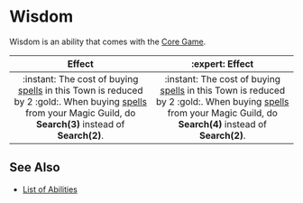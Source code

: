 # Wisdom

Wisdom is an ability that comes with the [Core Game](../content.md).

| Effect | :expert: Effect |
| :---: | :---: |
| :instant: The cost of buying [spells](../spells.md) in this Town is reduced by 2 :gold:. When buying [spells](../spells.md) from your Magic Guild, do **Search(3)** instead of **Search(2)**. | :instant: The cost of buying [spells](../spells.md) in this Town is reduced by 2 :gold:. When buying [spells](../spells.md) from your Magic Guild, do **Search(4)** instead of **Search(2)**. |


## See Also

- [List of Abilities](../abilities.md)
